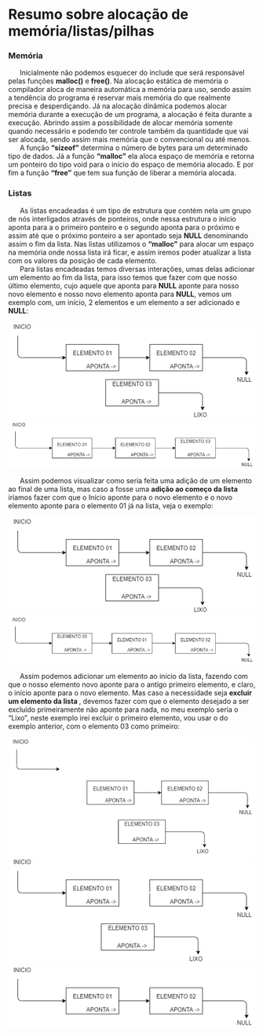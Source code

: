 # Resumo sobre alocação de memória/listas/pilhas

### Memória
<p>
&nbsp &nbsp &nbsp Inicialmente não podemos esquecer do include <strong><stdlib.h></strong> que será responsável pelas funções <strong>malloc()</strong> e <strong>free()</strong>. Na alocação estática de memória o compilador aloca de maneira automática a memória para uso, sendo assim a tendência do programa é reservar mais memória do que realmente precisa e desperdiçando.  Já na alocação dinâmica podemos alocar memória durante a execução de um programa, a alocação é feita durante a execução. Abrindo assim a possibilidade de alocar memória somente quando necessário e podendo ter controle também da quantidade que vai ser alocada, sendo assim mais memória que o convencional ou até menos.
<br>
&nbsp &nbsp &nbsp A função <strong>“sizeof”</strong> determina o número de bytes para um determinado tipo de dados. Já a função <strong>“malloc”</strong> ela aloca espaço de memória e retorna um ponteiro do tipo void para o início do espaço de memória alocado. E por fim a função <strong>“free”</strong> que tem sua função de liberar a memória alocada.
</p>

### Listas

<p>
&nbsp &nbsp &nbsp As listas encadeadas é um tipo de estrutura que contém nela um grupo de nós interligados através de ponteiros, onde nessa estrutura o início aponta para a o primeiro ponteiro e o segundo aponta para o próximo e assim até que o próximo ponteiro a ser apontado seja <strong>NULL</strong> denominando assim o fim da lista. Nas listas utilizamos o <strong>“malloc”</strong> para alocar um espaço na memória onde nossa lista irá ficar, e assim iremos poder atualizar a lista com os valores da posição de cada elemento.
<br>
&nbsp &nbsp &nbsp Para listas encadeadas temos diversas interações, umas delas adicionar um elemento ao fim da lista, para isso temos que fazer com que nosso último elemento, cujo aquele que aponta para <strong>NULL</strong> aponte para nosso novo elemento e nosso novo elemento aponta para <strong>NULL</strong>, vemos um exemplo com, um início, 2 elementos e um elemento a ser adicionado e <strong>NULL</strong>:
</p>

![](ex01.png)
![](ex02.png)

<p>
&nbsp &nbsp &nbsp Assim podemos visualizar como seria feita uma adição de um elemento ao final de uma lista, mas caso a fosse uma <strong> adição ao começo da lista </strong> iríamos fazer com que o Início aponte para o novo elemento e o novo elemento aponte para o elemento 01 já na lista, veja o exemplo:
</p>

![](ex03.png)
![](ex04.png)

<p>
&nbsp &nbsp &nbsp Assim podemos adicionar um elemento ao início da lista, fazendo com que o nosso elemento novo aponte para o antigo primeiro elemento, e claro, o início aponte para o novo elemento. Mas caso a necessidade seja <strong> excluir um elemento da lista </strong>, devemos fazer com que o elemento desejado a ser excluído primeiramente não aponte para nada, no meu exemplo seria o “Lixo”, neste exemplo irei excluir o primeiro elemento, vou usar o do exemplo anterior, com o elemento 03 como primeiro:
</p>

![](ex05.png)
![](ex07.jpg)
![](ex06.png)
